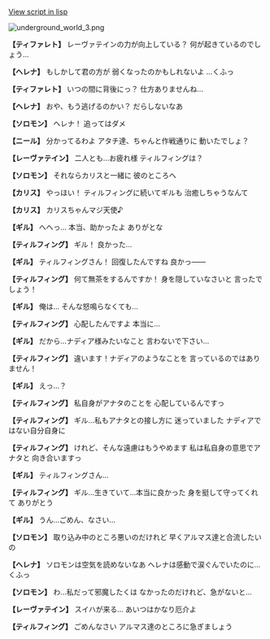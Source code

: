 [View script in lisp](../scripts/101204063.txt)

![underground_world_3.png](../images/backgrounds/underground_world_3.png)

**【ティファレト】**
レーヴァテインの力が向上している？
何が起きているのでしょう…

**【ヘレナ】**
もしかして君の方が
弱くなったのかもしれないよ
…くふっ

**【ティファレト】**
いつの間に背後にっ？
仕方ありませんね…

**【ヘレナ】**
おや、もう逃げるのかい？
だらしないなあ

**【ソロモン】**
ヘレナ！
追ってはダメ

**【ニール】**
分かってるわよ
アタチ達、ちゃんと作戦通りに
動いたでしょ？

**【レーヴァテイン】**
二人とも…お疲れ様
ティルフィングは？

**【ソロモン】**
それならカリスと一緒に
彼のところへ

**【カリス】**
やっほい！
ティルフィングに続いてギルも
治癒しちゃうなんて

**【カリス】**
カリスちゃんマジ天使♪

**【ギル】**
へへっ…
本当、助かったよ
ありがとな

**【ティルフィング】**
ギル！
良かった…

**【ギル】**
ティルフィングさん！
回復したんですね
良かっ――

**【ティルフィング】**
何て無茶をするんですか！
身を隠していなさいと
言ったでしょう！

**【ギル】**
俺は…
そんな怒鳴らなくても…

**【ティルフィング】**
心配したんですよ
本当に…

**【ギル】**
だから…ナディア様みたいなこと
言わないで下さい…

**【ティルフィング】**
違います！ナディアのようなことを
言っているのではありません！

**【ギル】**
えっ…？

**【ティルフィング】**
私自身がアナタのことを
心配しているんですっ

**【ティルフィング】**
ギル…私もアナタとの接し方に
迷っていました
ナディアではない自分自身に

**【ティルフィング】**
けれど、そんな遠慮はもうやめます
私は私自身の意思でアナタと
向き合いますっ

**【ギル】**
ティルフィングさん…

**【ティルフィング】**
ギル…生きていて…本当に良かった
身を挺して守ってくれて
ありがとう

**【ギル】**
うん…ごめん、なさい…

**【ソロモン】**
取り込み中のところ悪いのだけれど
早くアルマス達と合流したいの

**【ヘレナ】**
ソロモンは空気を読めないなあ
ヘレナは感動で涙ぐんでいたのに…
くふっ

**【ソロモン】**
わ…私だって邪魔したくは
なかったのだけれど、急がないと…

**【レーヴァテイン】**
スイハが来る…
あいつはかなり厄介よ

**【ティルフィング】**
ごめんなさい
アルマス達のところに急ぎましょう